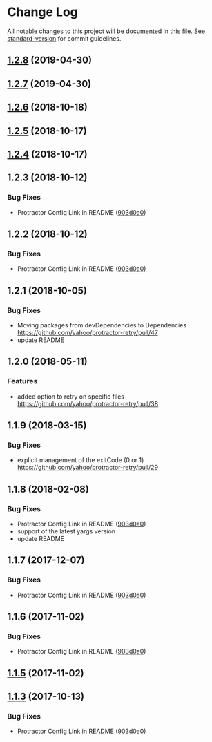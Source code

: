 # Change Log

All notable changes to this project will be documented in this file. See [standard-version](https://github.com/conventional-changelog/standard-version) for commit guidelines.

<a name="1.2.8"></a>
## [1.2.8](https://github.com/yahoo/Protractor-retry/compare/v1.2.6...v1.2.8) (2019-04-30)



<a name="1.2.7"></a>
## [1.2.7](https://github.com/yahoo/Protractor-retry/compare/v1.2.6...v1.2.7) (2019-04-30)



<a name="1.2.6"></a>
## [1.2.6](https://github.com/yahoo/Protractor-retry/compare/v1.2.3...v1.2.6) (2018-10-18)



<a name="1.2.5"></a>
## [1.2.5](https://github.com/yahoo/Protractor-retry/compare/v1.2.4...v1.2.5) (2018-10-17)



<a name="1.2.4"></a>
## [1.2.4](https://github.com/yahoo/Protractor-retry/compare/v1.2.3...v1.2.4) (2018-10-17)



<a name="1.2.3"></a>
## 1.2.3 (2018-10-12)


### Bug Fixes

* Protractor Config Link in README ([903d0a0](https://github.com/yahoo/Protractor-retry/commit/903d0a0))



<a name="1.2.2"></a>
## 1.2.2 (2018-10-12)


### Bug Fixes

* Protractor Config Link in README ([903d0a0](https://github.com/yahoo/Protractor-retry/commit/903d0a0))



<a name="1.2.1"></a>
## 1.2.1 (2018-10-05)


### Bug Fixes

* Moving packages from devDependencies to Dependencies https://github.com/yahoo/protractor-retry/pull/47
* update README

<a name="1.2.0"></a>
## 1.2.0 (2018-05-11)


### Features

* added option to retry on specific files https://github.com/yahoo/protractor-retry/pull/38


<a name="1.1.9"></a>
## 1.1.9 (2018-03-15)


### Bug Fixes

* explicit management of the exitCode (0 or 1) https://github.com/yahoo/protractor-retry/pull/29


<a name="1.1.8"></a>
## 1.1.8 (2018-02-08)


### Bug Fixes

* Protractor Config Link in README ([903d0a0](https://github.com/yahoo/Protractor-retry/commit/903d0a0))
* support of the latest yargs version
* update README


<a name="1.1.7"></a>
## 1.1.7 (2017-12-07)


### Bug Fixes

* Protractor Config Link in README ([903d0a0](https://github.com/yahoo/Protractor-retry/commit/903d0a0))



<a name="1.1.6"></a>
## 1.1.6 (2017-11-02)


### Bug Fixes

* Protractor Config Link in README ([903d0a0](https://github.com/yahoo/Protractor-retry/commit/903d0a0))



<a name="1.1.5"></a>
## [1.1.5](https://github.com/yahoo/Protractor-retry/compare/v1.1.4...v1.1.5) (2017-11-02)



<a name="1.1.3"></a>
## [1.1.3](https://github.com/yahoo/Protractor-retry/compare/v1.1.1...v1.1.3) (2017-10-13)


### Bug Fixes

* Protractor Config Link in README ([903d0a0](https://github.com/yahoo/Protractor-retry/commit/903d0a0))
